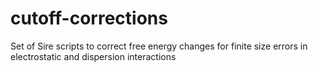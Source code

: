 # cutoff-corrections
Set of Sire scripts to correct free energy changes for finite size errors in electrostatic and dispersion interactions
